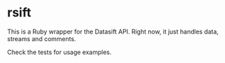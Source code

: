 # rsift

This is a Ruby wrapper for the Datasift API. Right now, it just handles data, streams and comments.

Check the tests for usage examples.